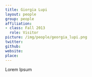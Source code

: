 ```yaml
---
title: Giorgia Lupi
layout: people
group: people
affiliation:
- class: Fall 2013
  role: Visitor
picture: /img/people/georgia_lupi.png
twitter:
github:
website:
place:
---
```

Lorem Ipsum